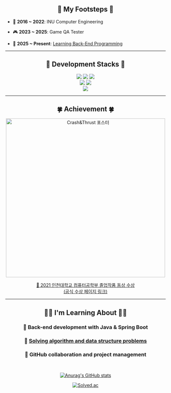 ## <div align="center">👣 My Footsteps 👣</div>

- 📘 **2016 ~ 2022**: INU Computer Engineering  

- 🎮 **2023 ~ 2025**: Game QA Tester  

- 🌱 **2025 ~ Present**: [Learning Back-End Programming](https://github.com/Nyppp/Nyppp/tree/main?tab=readme-ov-file#-solving-algorithm-and-data-structure-problems) 


---

## <div align="center">🔧 Development Stacks 🔧</div>

<div align="center">

<img src="https://img.shields.io/badge/HTML5-E34F26?style=for-the-badge&logo=html5&logoColor=white"/> 
<img src="https://img.shields.io/badge/CSS3-1572B6?style=for-the-badge&logo=css3&logoColor=white"/> 
<img src="https://img.shields.io/badge/JavaScript-F7DF1E?style=for-the-badge&logo=javascript&logoColor=black"/>  
<br/>
<img src="https://img.shields.io/badge/Java-007396?style=for-the-badge&logo=java&logoColor=white"/> 
<img src="https://img.shields.io/badge/SpringBoot-6DB33F?style=for-the-badge&logo=springboot&logoColor=white"/>  
<br/>
<img src="https://img.shields.io/badge/PostgreSQL-4169E1?style=for-the-badge&logo=postgresql&logoColor=white"/> 

</div>


---

## <div align="center">🍀 Achievement 🍀</div>

<div align="center">

<img src="https://github.com/user-attachments/assets/2ba4c6b2-713e-4285-9824-4d53798f6480" alt="Crash&Thrust 포스터" width="500"/>

<br/>

[🏅 2021 인천대학교 컴퓨터공학부 졸업작품 동상 수상  
(공식 수상 페이지 링크)](https://www.inu.ac.kr/isis/7921/subview.do?enc=Zm5jdDF8QEB8JTJGYmJzJTJGaXNpcyUyRjk0NyUyRjM1MzQzOCUyRmFydGNsVmlldy5kbyUzRnBhZ2UlM0Q0JTI2c3JjaENvbHVtbiUzRCUyNnNyY2hXcmQlM0QlMjZiYnNDbFNlcSUzRCUyNmJic09wZW5XcmRTZXElM0QlMjZyZ3NCZ25kZVN0ciUzRCUyNnJnc0VuZGRlU3RyJTNEJTI2aXNWaWV3TWluZSUzRGZhbHNlJTI2cGFzc3dvcmQlM0QlMjY%3D)

</div>


---

## <div align="center">👨‍💻 I'm Learning About 👨‍💻</div>

<div align="center">

### 📌 Back-end development with Java & Spring Boot  
### 📌 [Solving algorithm and data structure problems](https://github.com/Nyppp/Problem_Solving)  
### 📌 GitHub collaboration and project management  

<br/>

[![Anurag's GitHub stats](https://github-readme-stats.vercel.app/api?username=Nyppp&show_icons=true&theme=default)](https://github.com/anuraghazra/github-readme-stats)  

[![Solved.ac](http://mazassumnida.wtf/api/v2/generate_badge?boj=rlawlsdn216)](https://solved.ac/rlawlsdn216)  

</div>
